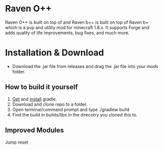 # Raven O++
Raven O++ is built on top of and Raven b++ is built on top of Raven b+ which is a pvp and utility mod for minecraft 1.8.x. It supports Forge and adds quality of life improvements, bug fixes, and much more.<br>

# Installation & Download
- Download the .jar file from releases and drag the .jar file into your mods folder.

## How to build it yourself
1. [Get](https://gradle.org/next-steps/?version=2.7&format=bin) and [install](https://docs.gradle.org/current/userguide/installation.html) gradle.
2. Download and clone repo to a folder.
3. Open terminal/command prompt and type ./gradlew build
4. Find the build in builds/libs in the direcotry you cloned this to.

## Improved Modules
Jump reset

